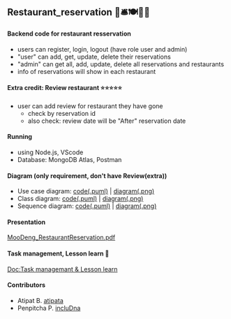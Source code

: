 ## Restaurant_reservation 🥐🛎️🍽️🍱🍣

#### Backend code for restaurant resservation
- users can register, login, logout (have role user and admin)
- "user" can add, get, update, delete their reservations
- "admin" can get all, add, update, delete all reservations and restaurants
- info of reservations will show in each restaurant

#### Extra credit: Review restaurant ⭐⭐⭐⭐⭐
- user can add review for restaurant they have gone
   * check by reservation id
   * also check: review date will be "After" reservation date

#### Running
- using Node.js, VScode
- Database: MongoDB Atlas, Postman

#### Diagram (only requirement, don't have Review(extra))
- Use case diagram: [code(.puml)](https://github.com/incluDna/Restaurant_reservation/blob/f90da645d391819c57c61c255ea46f1d759ff505/RRSusecase.puml) | [diagram(.png)](https://github.com/incluDna/Restaurant_reservation/blob/f90da645d391819c57c61c255ea46f1d759ff505/out/Restaurant%20reservation%20system%20Use%20Case%20Diagram.png)
- Class diagram: [code(.puml)](https://github.com/incluDna/Restaurant_reservation/blob/f90da645d391819c57c61c255ea46f1d759ff505/classDiagram.puml) | [diagram(.png)](https://github.com/incluDna/Restaurant_reservation/blob/f90da645d391819c57c61c255ea46f1d759ff505/out/classDiagram.png)
- Sequence diagram: [code(.puml)](https://github.com/incluDna/Restaurant_reservation/tree/f90da645d391819c57c61c255ea46f1d759ff505/Sequence%20Diagram) | [diagram(.png)](https://github.com/incluDna/Restaurant_reservation/tree/f90da645d391819c57c61c255ea46f1d759ff505/out/Sequence%20Diagram)
#### Presentation
[MooDeng_RestaurantReservation.pdf](https://github.com/incluDna/Restaurant_reservation/blob/326bc63616d2b86062b36bb752f1c8ddcbb4b140/MooDeng_RestaurantReservation.pdf)

#### Task management, Lesson learn 🦾
[Doc:Task managemant & Lesson learn](https://docs.google.com/document/d/1XfdLlqYXHAoCYQ9TBi6ho5Q0S2CY7TeEiqgJIiMj5Yg/view?usp=sharing)

#### Contributors
- Atipat B. [atipata](https://github.com/atipata)
- Penpitcha P. [incluDna](https://github.com/incluDna)
